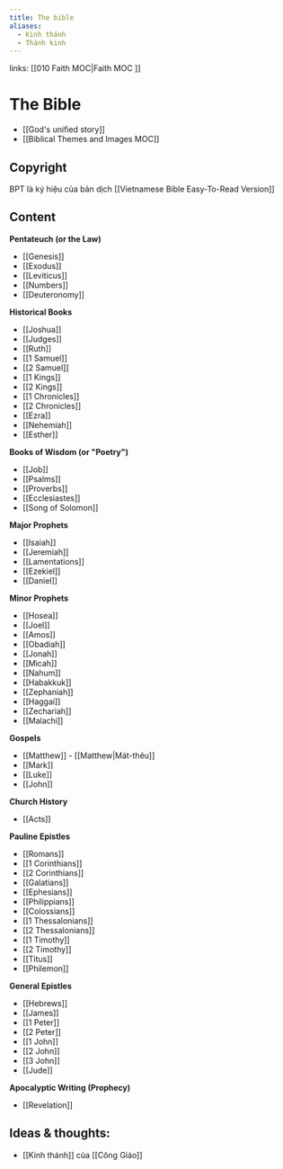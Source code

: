```yaml
---
title: The bible
aliases:
  - Kinh thánh
  - Thánh kinh
---
```

links: [[010 Faith MOC|Faith MOC ]]
# The Bible
- [[God's unified story]] 
- [[Biblical Themes and Images MOC]] 

## Copyright
BPT là ký hiệu của bản dịch [[Vietnamese Bible Easy-To-Read Version]]

## Content
**Pentateuch (or the Law)**

- [[Genesis]]
- [[Exodus]]
- [[Leviticus]]
- [[Numbers]]
- [[Deuteronomy]]

**Historical Books**

- [[Joshua]]
- [[Judges]]
- [[Ruth]]
- [[1 Samuel]]
- [[2 Samuel]]
- [[1 Kings]]
- [[2 Kings]]
- [[1 Chronicles]]
- [[2 Chronicles]]
- [[Ezra]]
- [[Nehemiah]]
- [[Esther]]

**Books of Wisdom (or "Poetry")**

- [[Job]]
- [[Psalms]]
- [[Proverbs]]
- [[Ecclesiastes]]
- [[Song of Solomon]]

**Major Prophets**

- [[Isaiah]]
- [[Jeremiah]]
- [[Lamentations]]
- [[Ezekiel]]
- [[Daniel]]

**Minor Prophets**

- [[Hosea]]
- [[Joel]]
- [[Amos]]
- [[Obadiah]]
- [[Jonah]]
- [[Micah]]
- [[Nahum]]
- [[Habakkuk]]
- [[Zephaniah]]
- [[Haggai]]
- [[Zechariah]]
- [[Malachi]]

**Gospels**

- [[Matthew]] - [[Matthew|Mát-thêu]]
- [[Mark]]
- [[Luke]]
- [[John]]

**Church History**

- [[Acts]]

**Pauline Epistles**

- [[Romans]]
- [[1 Corinthians]]
- [[2 Corinthians]]
- [[Galatians]]
- [[Ephesians]]
- [[Philippians]]
- [[Colossians]]
- [[1 Thessalonians]]
- [[2 Thessalonians]]
- [[1 Timothy]]
- [[2 Timothy]]
- [[Titus]]
- [[Philemon]]

**General Epistles**

- [[Hebrews]]
- [[James]]
- [[1 Peter]]
- [[2 Peter]]
- [[1 John]]
- [[2 John]]
- [[3 John]]
- [[Jude]]

**Apocalyptic Writing (Prophecy)**

- [[Revelation]]

## Ideas & thoughts:
- [[Kinh thánh]] của [[Công Giáo]]
